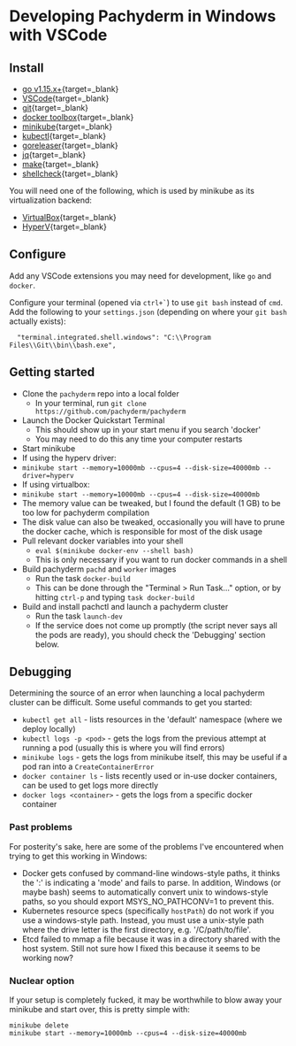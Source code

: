 # Developing Pachyderm in Windows with VSCode

## Install

* [go v1.15.x+](https://golang.org/dl/){target=_blank}
* [VSCode](https://code.visualstudio.com/download){target=_blank}
* [git](https://git-scm.com/download/win){target=_blank}
* [docker toolbox](https://github.com/docker/toolbox/releases){target=_blank}
* [minikube](https://kubernetes.io/docs/tasks/tools/install-minikube/#install-minikube-using-an-installer-executable){target=_blank}
* [kubectl](https://kubernetes.io/docs/tasks/tools/install-kubectl/){target=_blank}
* [goreleaser](https://github.com/goreleaser/goreleaser/releases){target=_blank}
* [jq](https://stedolan.github.io/jq/download/){target=_blank}
* [make](http://gnuwin32.sourceforge.net/packages/make.htm){target=_blank}
* [shellcheck](https://github.com/koalaman/shellcheck#user-content-installing){target=_blank}

You will need one of the following, which is used by minikube as its virtualization backend:
* [VirtualBox](https://www.virtualbox.org/wiki/Downloads){target=_blank}
* [HyperV](https://docs.microsoft.com/en-us/virtualization/hyper-v-on-windows/quick-start/enable-hyper-v){target=_blank}

## Configure

Add any VSCode extensions you may need for development, like `go` and `docker`.

Configure your terminal (opened via `` ctrl+` ``) to use `git bash` instead of `cmd`.  Add the following to your `settings.json` (depending on where your `git bash` actually exists):
```
  "terminal.integrated.shell.windows": "C:\\Program Files\\Git\\bin\\bash.exe",
```

## Getting started

* Clone the `pachyderm` repo into a local folder
  * In your terminal, run `git clone https://github.com/pachyderm/pachyderm`
* Launch the Docker Quickstart Terminal
  * This should show up in your start menu if you search 'docker'
  * You may need to do this any time your computer restarts
* Start minikube 
 * If using the hyperv driver:
  * `minikube start --memory=10000mb --cpus=4 --disk-size=40000mb --driver=hyperv`
 * If using virtualbox:
  * `minikube start --memory=10000mb --cpus=4 --disk-size=40000mb`
 * The memory value can be tweaked, but I found the default (1 GB) to be too low for pachyderm compilation
 * The disk value can also be tweaked, occasionally you will have to prune the docker cache, which is responsible for most of the disk usage
* Pull relevant docker variables into your shell
  * `eval $(minikube docker-env --shell bash)`
  * This is only necessary if you want to run docker commands in a shell
* Build pachyderm `pachd` and `worker` images
  * Run the task `docker-build`
  * This can be done through the "Terminal > Run Task..." option, or by hitting `ctrl-p` and typing `task docker-build`
* Build and install pachctl and launch a pachyderm cluster
  * Run the task `launch-dev`
  * If the service does not come up promptly (the script never says all the pods are ready), you should check the 'Debugging' section below.

## Debugging

Determining the source of an error when launching a local pachyderm cluster can be difficult.  Some useful commands to get you started:

* `kubectl get all` - lists resources in the 'default' namespace (where we deploy locally)
* `kubectl logs -p <pod>` - gets the logs from the previous attempt at running a pod (usually this is where you will find errors)
* `minikube logs` - gets the logs from minikube itself, this may be useful if a pod ran into a `CreateContainerError`
* `docker container ls` - lists recently used or in-use docker containers, can be used to get logs more directly
* `docker logs <container>` - gets the logs from a specific docker container

### Past problems

For posterity's sake, here are some of the problems I've encountered when trying to get this working in Windows:

* Docker gets confused by command-line windows-style paths, it thinks the ':' is indicating a 'mode' and fails to parse.  In addition, Windows (or maybe bash) seems to automatically convert unix to windows-style paths, so you should export MSYS_NO_PATHCONV=1 to prevent this.
* Kubernetes resource specs (specifically `hostPath`) do not work if you use a windows-style path.  Instead, you must use a unix-style path where the drive letter is the first directory, e.g. '/C/path/to/file'.
* Etcd failed to mmap a file because it was in a directory shared with the host system.  Still not sure how I fixed this because it seems to be working now?

### Nuclear option

If your setup is completely fucked, it may be worthwhile to blow away your minikube and start over, this is pretty simple with:

```
minikube delete
minikube start --memory=10000mb --cpus=4 --disk-size=40000mb
```
